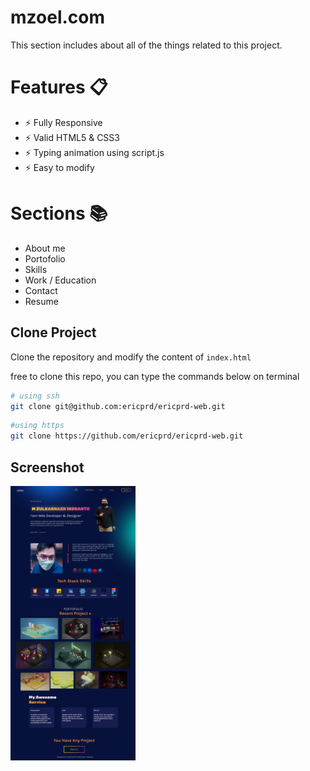 # mzoel.com

This section includes about all of the things related to this project.

# Features 📋

- ⚡️ Fully Responsive
- ⚡️ Valid HTML5 & CSS3
- ⚡️ Typing animation using script.js
- ⚡️ Easy to modify

# Sections 📚

- About me
- Portofolio
- Skills
- Work / Education
- Contact
- Resume

## Clone Project

Clone the repository and modify the content of `index.html`

free to clone this repo, you can type the commands below on terminal

```sh
# using ssh
git clone git@github.com:ericprd/ericprd-web.git
```

```sh
#using https
git clone https://github.com/ericprd/ericprd-web.git
```

## Screenshot

<img src="screenshots/home.jpg" width="200" alt="Home Screenshot" />
